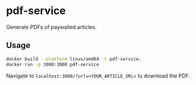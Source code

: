 # pdf-service

Generate PDFs of paywalled articles.

## Usage

```bash
docker build --platform linux/amd64 -t pdf-service.
docker run -p 3000:3000 pdf-service
```

Navigate to `localhost:3000/?url=<YOUR_ARTICLE_URL>` to download the PDF.
